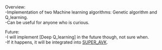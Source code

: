 Overview:   
-Implementation of two Machine learning algorithms: Genetic algorithm and Q_learning.   
-Can be useful for anyone who is curious.   
   
Future:  
-I will implement [Deep Q_learning] in the future though, not sure when.  
-If it happens, it will be integrated into [SUPER_AVK](https://github.com/zombieTDV/CNN_and_Beta-VAE-/tree/main/SUPER_AVK).  
